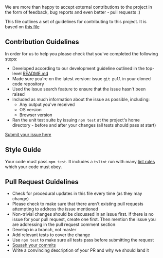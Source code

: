 We are more than happy to accept external contributions to the project 
in the form of feedback, bug reports and even better - pull requests :)

This file outlines a set of guidelines for contributing to this project. 
It is based on 
[this file](https://github.com/yeoman/yeoman/blob/master/contributing.md)

## Contribution Guidelines

In order for us to help you please check that you've completed the 
following steps:

* Developed according to our development guideline outlined in the top-level
  [README.md](
      https://github.com/tracktunes/ionic-recorder/blob/master/README.md)
* Made sure you're on the latest version: issue `git pull` in your cloned 
code repository
* Used the issue search feature to ensure that the issue hasn't been raised
* Included as much information about the issue as possible, including:
  * Any output you've received
  * OS version
  * Browser version
* Ran the unit test suite by issuing `npm test` at the project's home 
directory - before and after your changes (all tests should pass at 
start)

[Submit your issue here](
    https://github.com/tracktunes/ionic-recorder/issues/new)

## Style Guide

Your code must pass `npm test`. It includes a `tslint` run with many 
[lint rules](
    https://github.com/tracktunes/ionic-recorder/blob/master/tslint.json)
which your code must obey.

## Pull Request Guidelines

* Check for procedural updates in this file every time (as they may
change)
* Please check to make sure that there aren't existing pull requests 
attempting to address the issue mentioned
* Non-trivial changes should be discussed in an issue first. If there is
no issue for your pull request, create one first. Then mention the issue
you are addressing in the pull request comment section
* Develop in a branch, not master
* Add relevant tests to cover the change
* Use `npm test` to make sure all tests pass before submitting the request
* [Squash your commits](https://github.com/blog/2141-squash-your-commits)
* Write a convincing description of your PR and why we should land it
